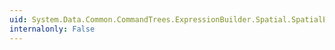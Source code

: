 ```yaml
---
uid: System.Data.Common.CommandTrees.ExpressionBuilder.Spatial.SpatialEdmFunctions.GeographyFromText(System.Data.Common.CommandTrees.DbExpression)
internalonly: False
---
```


